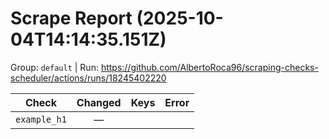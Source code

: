 # Scrape Report (2025-10-04T14:14:35.151Z)

Group: `default`  |  Run: https://github.com/AlbertoRoca96/scraping-checks-scheduler/actions/runs/18245402220

| Check | Changed | Keys | Error |
|---|:---:|:--|:--|
| `example_h1` | — |  |  |
